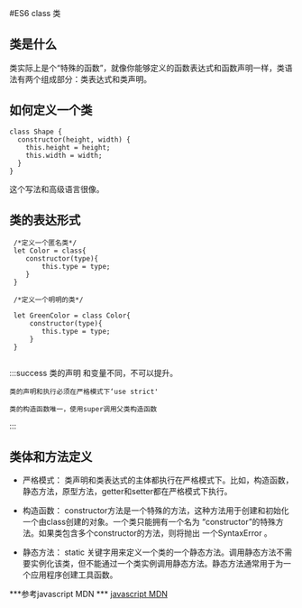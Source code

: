 #ES6 class 类

## 类是什么

类实际上是个“特殊的函数”，就像你能够定义的函数表达式和函数声明一样，类语法有两个组成部分：类表达式和类声明。

## 如何定义一个类
~~~
class Shape {
  constructor(height, width) {
    this.height = height;
    this.width = width;
  }
}
~~~

这个写法和高级语言很像。

##  类的表达形式

~~~
 /*定义一个匿名类*/
 let Color = class{
 	constructor(type){
 		this.type = type;
 	}
 }
 
 /*定义一个明明的类*/
 
 let GreenColor = class Color{
 	 constructor(type){
 	 	this.type = type;
 	 }
 }
 
~~~
:::success
	类的声明 和变量不同，不可以提升。

	类的声明和执行必须在严格模式下‘use strict'

	类的构造函数唯一，使用super调用父类构造函数
:::

## 类体和方法定义

* 严格模式：
			类声明和类表达式的主体都执行在严格模式下。比如，构造函数，静态方法，原型方法，getter和setter都在严格模式下执行。
			
* 构造函数：
			constructor方法是一个特殊的方法，这种方法用于创建和初始化一个由class创建的对象。一个类只能拥有一个名为 “constructor”的特殊方法。如果类包含多个constructor的方法，则将抛出 一个SyntaxError 。
* 静态方法：
		    static 关键字用来定义一个类的一个静态方法。调用静态方法不需要实例化该类，但不能通过一个类实例调用静态方法。静态方法通常用于为一个应用程序创建工具函数。


***参考javascript MDN *** [javascript MDN](https://developer.mozilla.org/zh-CN/docs/Web/JavaScript/Reference/Classes)